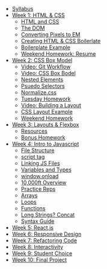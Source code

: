 * [Syllabus](README.md)
* [Week 1: HTML & CSS](week1/d01.md)
  * [HTML and CSS](week1/d04-htmlcss.md)
  * [The DOM](week1/d04-dom.md)
  * [Converting Pixels to EM](week1/d04-em-to-px.md)
  * [Creating HTML & CSS Boilerlate](week1/boilerplate.md)
  * [Boilerplate Example](week1/boilerplate-code.md)
  * [Weekend Homework: Resume](week1/hw.md)
* [Week 2: CSS Box Model](week2/README.md)
  * [Video: Git Workflow](week2/video-git.md)
  * [Video: CSS Box Bodel](week2/video-css-box-model.md)
  * [Nested Elements](week2/nested-elements.md)
  * [Psuedo Selectors](week2/psuedo-selectors.md)
  * [Normalize.css](week2/normalize.md)
  * [Tuesday Homework](week2/hw-tues.md)
  * [Video: Building a Layout](week2/video-layout.md)
  * [CSS Layout Example](week2/css-layout.md)
  * [Weekend Homework](week2/weekend-layout.md)
* [Week 3: Layouts & Flexbox](week3/readme.md)
  * [Resources](week3/resources.md)
  * [Bonus Homework](week3/homework.md)
* [Week 4: Intro to Javascript](week4/readme.md)
  * [File Structure](week4/file-structure.md)
  * [script tag](week4/script-tag.md)
  * [Linking JS Files](week4/linking-js-files.md)
  * [Variables and Types](week4/variables.md)
  * [window.onload](week4/window-onload.md)
  * [10,000ft Overview](week4/tenk.md)
  * [Practice Reps](week4/reps.md)
  * [Arrays](week4/arrays.md)
  * [Loops](week4/loops.md)
  * [Functions](week4/functions.md)
  * [Long Strings? Concat](week4/string-concat.md)
  * [Syntax Guide](week4/syntax-guide.md)
* [Week 5: React.js]()
* [Week 6: Responsive Design]()
* [Week 7: Refactoring Code]()
* [Week 8: Interactivity]()
* [Week 9: Student Choice]()
* [Week 10: Final Project]()